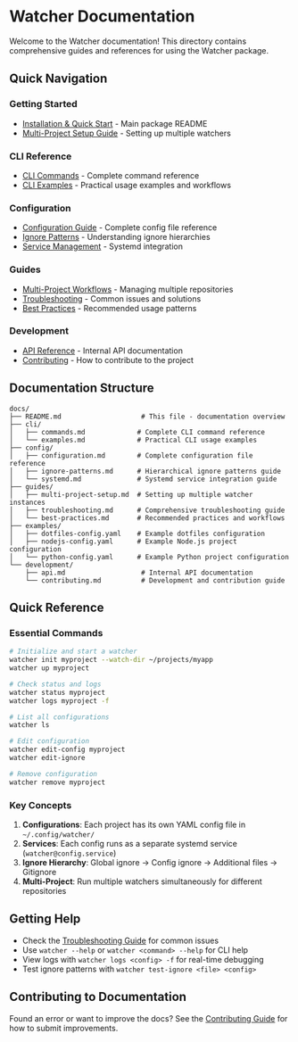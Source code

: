 # Watcher Documentation

Welcome to the Watcher documentation! This directory contains comprehensive guides and references for using the Watcher package.

## Quick Navigation

### Getting Started
- [Installation & Quick Start](../README.md) - Main package README
- [Multi-Project Setup Guide](guides/multi-project-setup.md) - Setting up multiple watchers

### CLI Reference
- [CLI Commands](cli/commands.md) - Complete command reference
- [CLI Examples](cli/examples.md) - Practical usage examples and workflows

### Configuration
- [Configuration Guide](config/configuration.md) - Complete config file reference
- [Ignore Patterns](config/ignore-patterns.md) - Understanding ignore hierarchies
- [Service Management](config/systemd.md) - Systemd integration

### Guides
- [Multi-Project Workflows](guides/multi-project-setup.md) - Managing multiple repositories
- [Troubleshooting](guides/troubleshooting.md) - Common issues and solutions
- [Best Practices](guides/best-practices.md) - Recommended usage patterns

### Development
- [API Reference](development/api.md) - Internal API documentation
- [Contributing](development/contributing.md) - How to contribute to the project

## Documentation Structure

```
docs/
├── README.md                    # This file - documentation overview
├── cli/
│   ├── commands.md             # Complete CLI command reference
│   └── examples.md             # Practical CLI usage examples
├── config/
│   ├── configuration.md        # Complete configuration file reference
│   ├── ignore-patterns.md      # Hierarchical ignore patterns guide
│   └── systemd.md              # Systemd service integration guide
├── guides/
│   ├── multi-project-setup.md  # Setting up multiple watcher instances
│   ├── troubleshooting.md      # Comprehensive troubleshooting guide
│   └── best-practices.md       # Recommended practices and workflows
├── examples/
│   ├── dotfiles-config.yaml    # Example dotfiles configuration
│   ├── nodejs-config.yaml      # Example Node.js project configuration
│   └── python-config.yaml      # Example Python project configuration
└── development/
    ├── api.md                   # Internal API documentation
    └── contributing.md          # Development and contribution guide
```

## Quick Reference

### Essential Commands
```bash
# Initialize and start a watcher
watcher init myproject --watch-dir ~/projects/myapp
watcher up myproject

# Check status and logs
watcher status myproject
watcher logs myproject -f

# List all configurations
watcher ls

# Edit configuration
watcher edit-config myproject
watcher edit-ignore

# Remove configuration
watcher remove myproject
```

### Key Concepts

1. **Configurations**: Each project has its own YAML config file in `~/.config/watcher/`
2. **Services**: Each config runs as a separate systemd service (`watcher@config.service`)
3. **Ignore Hierarchy**: Global ignore → Config ignore → Additional files → Gitignore
4. **Multi-Project**: Run multiple watchers simultaneously for different repositories

## Getting Help

- Check the [Troubleshooting Guide](guides/troubleshooting.md) for common issues
- Use `watcher --help` or `watcher <command> --help` for CLI help
- View logs with `watcher logs <config> -f` for real-time debugging
- Test ignore patterns with `watcher test-ignore <file> <config>`

## Contributing to Documentation

Found an error or want to improve the docs? See the [Contributing Guide](development/contributing.md) for how to submit improvements.